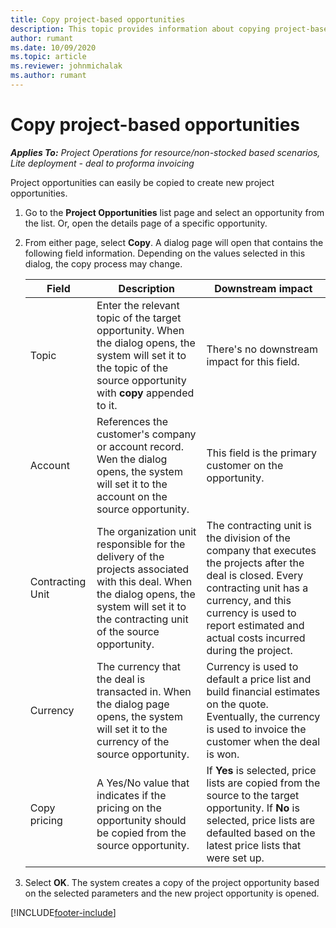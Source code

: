 ```yaml
---
title: Copy project-based opportunities
description: This topic provides information about copying project-based opportunities in Project Operations.
author: rumant
ms.date: 10/09/2020
ms.topic: article
ms.reviewer: johnmichalak
ms.author: rumant
---
```


# Copy project-based opportunities

_**Applies To:** Project Operations for resource/non-stocked based scenarios, Lite deployment - deal to proforma invoicing_


Project opportunities can easily be copied to create new project opportunities. 

1. Go to the **Project Opportunities** list page and select an opportunity from the list. Or, open the details page of a specific opportunity. 
2. From either page, select **Copy**. A dialog page will open that contains the following field information. Depending on the values selected in this dialog, the copy process may change.

    | **Field** | **Description** | **Downstream impact** |
    | --- | --- | --- |
    | Topic | Enter the relevant topic of the target opportunity. When the dialog opens, the system will set it to the topic of the source opportunity with **copy** appended to it. | There's no downstream impact for this field. |
    | Account | References the customer's company or account record. Wen the dialog opens, the system will set it to the account on the source opportunity. | This field is the primary customer on the opportunity. |
    | Contracting Unit | The organization unit responsible for the delivery of the projects associated with this deal. When the dialog opens, the system will set it to the contracting unit of the source opportunity. | The contracting unit is the division of the company that executes the projects after the deal is closed. Every contracting unit has a currency, and this currency is used to report estimated and actual costs incurred during the project. |
    | Currency | The currency that the deal is transacted in. When the dialog page opens, the system will set it to the currency of the source opportunity. | Currency is used to default a price list and build financial estimates on the quote. Eventually, the currency is used to invoice the customer when the deal is won. |
    | Copy pricing | A Yes/No value that indicates if the pricing on the opportunity should be copied from the source opportunity. | If **Yes** is selected, price lists are copied from the source to the target opportunity. If **No** is selected, price lists are defaulted based on the latest price lists that were set up. |

3. Select **OK**. The system creates a copy of the project opportunity based on the selected parameters and the new project opportunity is opened.


[!INCLUDE[footer-include](../includes/footer-banner.md)]